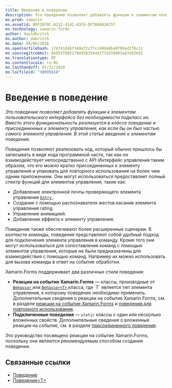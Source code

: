 ```yaml
---
title: Введение в поведение
description: Это поведение позволяет добавлять функции к элементам пользовательского интерфейса без необходимости подкласс их. Вместо этого функциональность реализуется в классе поведение и присоединенных к элементу управления, как если бы он был частью самого элемента управления. В этой статье введение к элементам поведения.
ms.prod: xamarin
ms.assetid: 0DF1EF8C-A212-4142-A3C6-DF760A82A757
ms.technology: xamarin-forms
author: davidbritch
ms.author: dabritch
ms.date: 04/06/2016
ms.openlocfilehash: 176f41d4b7349af2cf7cc49de8ba0789ad2f8c11
ms.sourcegitcommit: 6e955f6851794d58334d41f7a550d93a47e834d2
ms.translationtype: MT
ms.contentlocale: ru-RU
ms.lasthandoff: 07/12/2018
ms.locfileid: "38995818"
---
```

# <a name="introduction-to-behaviors"></a>Введение в поведение

_Это поведение позволяет добавлять функции к элементам пользовательского интерфейса без необходимости подкласс их. Вместо этого функциональность реализуется в классе поведение и присоединенных к элементу управления, как если бы он был частью самого элемента управления. В этой статье введение к элементам поведения._

Поведения позволяют реализовать код, который обычно пришлось бы записывать в виде кода программной части, так как он взаимодействует непосредственно с API-Интерфейс управления таким образом, что его можно кратко присоединенных к элементу управления и упаковать для повторного использования на более чем одним приложением. Они могут использоваться предоставляет полный спектр функций для элементов управления, такие как:

- Добавление электронной почты проверяющего элемента управления [ `Entry` ](xref:Xamarin.Forms.Entry).
- Создание с помощью распознавателя жестов касания элемента управления rating.
- Управление анимацией.
- Добавление эффекта к элементу управления.

Поведение также обеспечивают более расширенные сценарии. В контексте *команды*, поведения представляют собой удобный подход для подключения элемента управления в команду. Кроме того они могут использоваться для сопоставления команд с помощью элементов управления, которые не были предназначены для взаимодействия с помощью команд. Например их можно использовать для вызова команды в ответ на событие обработки.

Xamarin.Forms поддерживает два различных стиля поведения:

- **Реакции на событие Xamarin.Forms** — классы, производные от [ `Behavior` ](xref:Xamarin.Forms.Behavior) или [ `Behavior<T>` ](xref:Xamarin.Forms.Behavior`1) класса, где `T` является тип элемента управления, к которому поведение необходимо применить. Дополнительные сведения о реакции на событие Xamarin.Forms, см. в разделе [реакции на событие Xamarin.Forms](~/xamarin-forms/app-fundamentals/behaviors/creating.md) и [поведения для повторного использования](~/xamarin-forms/app-fundamentals/behaviors/reusable/index.md).
- **Подключенные поведения** — `static` классы с один или несколько вложенных свойств. Дополнительные сведения о вложенные реакции на событие, см. в разделе [присоединенного поведения](~/xamarin-forms/app-fundamentals/behaviors/attached.md).

Это руководство посвящено реакции на событие Xamarin.Forms, поскольку они являются рекомендуемым способом создания поведение.



## <a name="related-links"></a>Связанные ссылки

- [Поведение](xref:Xamarin.Forms.Behavior)
- [Поведение&lt;T&gt;](xref:Xamarin.Forms.Behavior`1)
